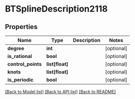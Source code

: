 # BTSplineDescription2118

## Properties
Name | Type | Description | Notes
------------ | ------------- | ------------- | -------------
**degree** | **int** |  | [optional] 
**is_rational** | **bool** |  | [optional] 
**control_points** | **list[float]** |  | [optional] 
**knots** | **list[float]** |  | [optional] 
**is_periodic** | **bool** |  | [optional] 

[[Back to Model list]](../README.md#documentation-for-models) [[Back to API list]](../README.md#documentation-for-api-endpoints) [[Back to README]](../README.md)


